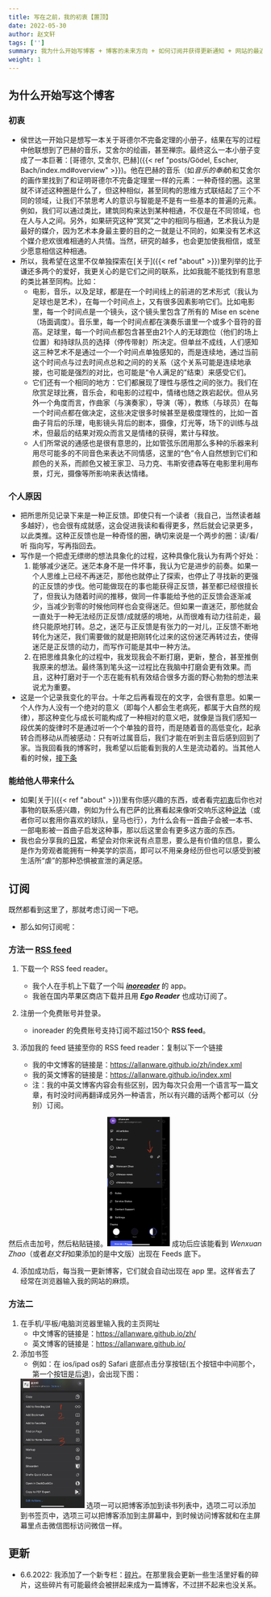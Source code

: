 ```yaml
---
title: 写在之前，我的初衷【置顶】
date: 2022-05-30
author: 赵文轩
tags: ['']
summary: 我为什么开始写博客 + 博客的未来方向 + 如何订阅并获得更新通知 + 网站的最近更新
weight: 1
---
```

## 为什么开始写这个博客
### 初衷
- 侯世达一开始只是想写一本关于哥德尔不完备定理的小册子，结果在写的过程中他联想到了巴赫的音乐，艾舍尔的绘画，甚至禅宗。最终这么一本小册子变成了一本巨著：[哥德尔, 艾舍尔, 巴赫]({{< ref "posts/Gödel, Escher, Bach/index.md#overview" >}})。他在巴赫的音乐（如*音乐的奉献*)和艾舍尔的画作里找到了和证明哥德尔不完备定理里一样的元素：一种奇怪的圈。这里就不详述这种圈是什么了，但这种相似，甚至同构的思维方式联结起了三个不同的领域，让我们不禁思考人的意识与智能是不是有一些基本的普遍的元素。例如，我们可以通过类比，建筑同构来达到某种相通，不仅是在不同领域，也在人与人之间。另外，如果研究这种“冥冥”之中的相同与相通，艺术我认为是最好的媒介，因为艺术本身最主要的目的之一就是让不同的，如果没有艺术这个媒介悲欢很难相通的人共情。当然，研究的越多，也会更加使我相信，或至少愿意相信这种相通。
- 所以，我希望在这里不仅单独探索在[关于]({{< ref "about" >}})里列举的比于谦还多两个的爱好，我更关心的是它们之间的联系，比如我能不能找到有意思的类比甚至同构。比如：
    - 电影，音乐，以及足球，都是在一个时间线上的前进的艺术形式（我认为足球也是艺术），在每一个时间点上，又有很多因素影响它们。比如电影里，每一个时间点是一个镜头，这个镜头里包含了所有的 Mise en scène（场面调度）。音乐里，每一个时间点都在演奏乐谱里一个或多个音符的音高。足球里，每一个时间点都包含甚至由21个人的无球跑位（他们的场上位置）和持球队员的选择（停传带射）所决定。但单丝不成线，人们感知这三种艺术不是通过一个一个时间点单独感知的，而是连续地，通过当前这个时间点与过去时间点总和之间的的关系（这个关系可能是连续地承接，也可能是强烈的对比，也可能是“令人满足的”结束）来感受它们。
    - 它们还有一个相同的地方：它们都展现了理性与感性之间的张力。我们在欣赏足球比赛，音乐会，和电影的过程中，情绪也随之跌宕起伏。但从另外一个角度而言，作曲家（与演奏家），导演（等），教练（与球员）在每一个时间点都在做决定，这些决定很多时候甚至是极度理性的，比如一首曲子背后的乐理，电影镜头背后的剧本，摄像，灯光等，场下的训练与战术，但最后的结果对观众而言又是情绪的获得，累计与释放。
    - 人们所常说的通感也是很有意思的，比如管弦乐团用那么多种的乐器来利用尽可能多的不同音色来表达不同情感，这里的“色”令人自然想到它们和颜色的关系，而颜色又被王家卫、马力克、韦斯安德森等在电影里利用布景，灯光，摄像等所影响来表达情绪。
    
### 个人原因
- 把所思所见记录下来是一种正反馈。即使只有一个读者（我自己，当然读者越多越好），也会很有成就感，这会促进我读和看得更多，然后就会记录更多，以此类推。这种正反馈也是一种奇怪的圈，确切来说是一个两步的圈：读/看/听 指向写，写再指回去。
- 写作是一个把虚无缥缈的想法具象化的过程，这种具像化我认为有两个好处：
    1. 能够减少迷茫。迷茫本身不是一件坏事，我认为它是进步的前奏。如果一个人思维上已经不再迷茫，那他也就停止了探索，也停止了寻找新的更强的正反馈的步伐。他可能做现在的事也能获得正反馈，甚至都已经很擅长了，但我认为随着时间的推移，做同一件事能给予他的正反馈会逐渐减少，当减少到零的时候他同样也会变得迷茫。但如果一直迷茫，那他就会一直处于一种无法经历正反馈/成就感的境地，从而很难有动力往前走，最终只能原地打转。总之，迷茫与正反馈是有张力的一对儿，正反馈不断地转化为迷茫，我们需要做的就是把刚转化过来的这份迷茫再转过去，使得迷茫是正反馈的动力，而写作可能是其中一种方法。
    2. 在把思维具象化的过程中，我发现我会不断打磨，更新，整合，甚至推倒我原来的想法。最终落到笔头这一过程比在我脑中打磨会更有效果。而且，这种打磨对于一个志在能有机有效结合很多方面的野心勃勃的想法来说尤为重要。
- 这是一个记录我变化的平台。十年之后再看现在的文字，会很有意思。如果一个人作为人没有一个绝对的意义（即每个人都会生老病死，都属于大自然的规律），那这种变化与成长可能构成了一种相对的意义吧，就像是当我们感知一段优美的旋律时不是通过听一个个单独的音符，而是随着音的高低变化，起承转合而移动从而被感动：只有听过属音后，我们才能在听到主音后感到回到了家。当我回看我的博客时，我希望以后能看到我的人生是流动着的。当其他人看的时候，[接下条](#能给他人带来什么)

### 能给他人带来什么
- 如果[关于]({{< ref "about" >}})里有你感兴趣的东西，或者看完[初衷](#初衷)后你也对事物的联系感兴趣，例如为什么有巴萨的比赛看起来像听交响乐这种[说法](https://www.fcbarcelonanoticias.com/en/fc-barcelona/suarez-and-neymar-lead-the-symphony-of-the-barcelona-6-0_35220_102.html)（或者你可以套用你喜欢的球队，皇马也行），为什么会有一首曲子会被一本书、一部电影被一首曲子启发这种事，那以后这里会有更多这方面的东西。
- 我也会分享我的[日常](/zh/life/)，希望会对你来说有点意思，要么是有价值的信息，要么是作为旁观者能拥有一种美学的崇高，即可以不用亲身经历但也可以感受到被生活所“虐”的那种恐惧被宣泄的满足感。

## 订阅
既然都看到这里了，那就考虑订阅一下吧。
- 那么如何订阅呢：

### 方法一 [RSS feed](https://rss.com/blog/how-do-rss-feeds-work/)
1. 下载一个 RSS feed reader。
    - 我个人在手机上下载了一个叫 [***inoreader***](https://www.inoreader.com/) 的 app。
    - 我爸在国内苹果区商店下载并且用 ***Ego Reader*** 也成功订阅了。
    
2. 注册一个免费账号并登录。
    - inoreader 的免费账号支持订阅不超过150个 **RSS feed**。
    
3. 添加我的 feed 链接至你的 RSS feed reader：复制以下一个链接
    - 我的中文博客的链接是：https://allanware.github.io/zh/index.xml
    - 我的英文博客的链接是：https://allanware.github.io/index.xml   
    - 注：我的中英文博客内容会有些区别，因为每次只会用一个语言写一篇文章，有时没时间再翻译成另外一种语言，所以有兴趣的话两个都可以（分别）订阅。

然后点击加号，然后粘贴链接。<img src="./add_feed.jpg" style="zoom:25%;"> 
成功后应该能看到 *Wenxuan Zhao*（或者*赵文轩*如果添加的是中文版）出现在 Feeds 底下。

4. 添加成功后，每当我一更新博客，它们就会自动出现在 app 里。这样省去了经常在浏览器输入我的网站的麻烦。
   
### 方法二
1. 在手机/平板/电脑浏览器里输入我的主页网址
    - 中文博客的链接是：https://allanware.github.io/zh/
    - 英文博客的链接是：https://allanware.github.io/
2. 添加书签
    - 例如：在 ios/ipad os的 Safari 底部点击分享按钮(五个按钮中中间那个，第一个按钮是后退)，会出现下图：
    <img src="./add_bookmark.jpg" style="zoom:25%;">
    选项一可以把博客添加到读书列表中，选项二可以添加到书签页中，选项三可以把博客添加到主屏幕中，到时候访问博客就和在主屏幕里点击微信图标访问微信一样。

## 更新
- 6.6.2022: 我添加了一个新专栏：[碎片](/zh/life/)。在那里我会更新一些生活里好看的碎片，这些碎片有可能最终会被拼起来成为一篇博客，不过拼不起来也没关系。
